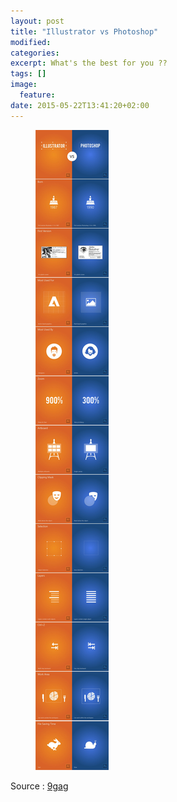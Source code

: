 ```yaml
---
layout: post
title: "Illustrator vs Photoshop"
modified:
categories: 
excerpt: What's the best for you ?? 
tags: []
image:
  feature: 
date: 2015-05-22T13:41:20+02:00
---
```


<figure>
	<img src="../images/illuvsphoto.jpg">
</figure>

Source : <a href="http://9gag.com/gag/aZxYOb3?ref=fbp">9gag</a>